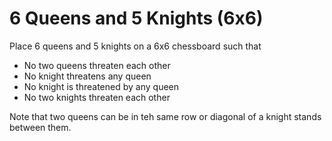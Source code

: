 # 6 Queens and 5 Knights (6x6)

Place 6 queens and 5 knights on a 6x6 chessboard such that 

- No two queens threaten each other
- No knight threatens any queen
- No knight is threatened by any queen
- No two knights threaten each other
  

Note that two queens can be in teh same row or diagonal of a knight stands between them.

